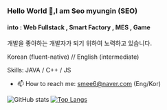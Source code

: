 ### Hello World 👋,I am Seo myungin (SEO)
#### into : Web Fullstack , Smart Factory , MES , Game

개발을 좋아하는 개발자가 되기 위하여 노력하고 있습니다.

Korean (fluent-native) // English (intermediate)

Skills: JAVA / C++ / JS

- 📫 How to reach me: smee6@naver.com (Eng/Kor) 

![GitHub stats](https://github-readme-stats.vercel.app/api?username=smee6&show_icons=true)   [![Top Langs](https://github-readme-stats.vercel.app/api/top-langs/?username=smee6)](https://github.com/anuraghazra/github-readme-stats) 

